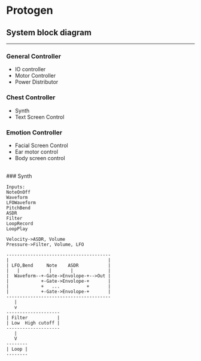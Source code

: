 # Protogen

## System block diagram
---

### General Controller
- IO controller<br>
- Motor Controller<br>
- Power Distributor<br>

### Chest Controller
- Synth<br>
- Text Screen Control<br>

### Emotion Controller
- Facial Screen Control<br>
- Ear motor control<br>
- Body screen control<br>

<br>
### Synth

```
Inputs:
NoteOnOff
Waveform
LFOWaveform
PitchBend
ASDR
Filter
LoopRecord
LoopPlay

Velocity->ASDR, Volume
Pressure->Filter, Volume, LFO 

---------------------------------------
|                                     |
| LFO,Bend     Note    ASDR           |
|   |           |       |             |
|  Waveform--+-Gate->Envolope-+-->Out |
|            +-Gate->Envolope-+       |
|            +   ...          +       |
|            +-Gate->Envolope-+       |
---------------------------------------
   |
   v
--------------------
| Filter           |
| Low  High cutoff |
--------------------
   |
   V  
--------
| Loop |
--------

```